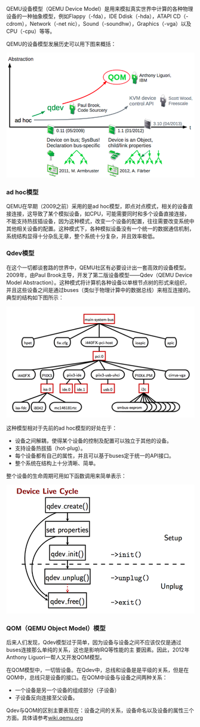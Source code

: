 QEMU设备模型（QEMU Device Model）是用来模拟真实世界中计算的各种物理设备的一种抽象模型，例如Flappy（-fda），IDE Ddisk（-hda），ATAPI CD（-cdrom），Network（-net nic），Sound（-soundhw），Graphics（-vga）以及CPU（-cpu）等等。

QEMU的设备模型发展历史可以用下图来概括：

![](/images/basis/qemu_device_model_hist.png)

### ad hoc模型

QEMU在早期（2009之前）采用的是ad hoc模型，即点对点模式，相关的设备直接连接，这导致了某个模拟设备，如CPU，可能需要同时和多个设备直接连接，不能支持热拔插设备，因为这种模式，改变一个设备的配置，往往需要改变系统中其他相关设备的配置。这种模式下，各种模拟设备没有一个统一的数据通信机制，系统结构显得十分杂乱无章，整个系统十分复杂，并且效率极低。

### Qdev模型

在这个一切都谈套路的世界中，QEMU社区有必要设计出一套高效的设备模型。2009年，由Paul Brook主导，开发了第二版设备模型——Qdev（QEMU Device Model Abstraction）。这种模式将计算机各种设备以单根节点树的形式来组织，并且这些设备之间是通过buses（类似于物理计算中的数据总线）来相互连接的。典型的结构如下图所示：

![](/images/basis/qemu_qdev_tree.png)

这种模型相对于先前的ad hoc模型的好处在于：

- 设备之间解耦，使得某个设备的控制及配置可以独立于其他的设备。
- 支持设备热拔插（hot-plug）。
- 每个设备都有自己的属性，并且可以基于buses定于统一的API接口。
- 整个系统在结构上十分清晰、简单。

整个设备的生命周期可用如下函数调用来简单表示：

![](/images/basis/qdev_life_cycle.png)

### QOM（QEMU Object Model）模型

后来人们发现，Qdev模型过于简单，因为设备与设备之间不应该仅仅是通过buses连接那么单纯的关系，这也是影响IRQ等性能的主    要因素。因此，2012年Anthony Liguori一帮人又开发QOM模型。

在QOM模型中，一切皆设备。在Qdev中，总线和设备是是平级的关系，但是在QOM中，总线只是设备的接口。在QOM中设备与设备之间两种关系：

- 一个设备是另一个设备的组成部分（子设备）
- 子设备反向连接至父设备。

Qdev与QOM的区别主要表现在：设备之间的关系，设备命名以及设备的属性三个方面。具体请参考[wiki.qemu.org](http://wiki.qemu.org/Features/QOM)

